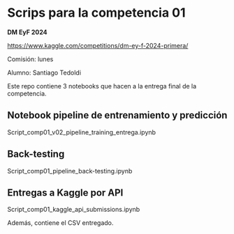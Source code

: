 # Scrips para la competencia 01

**DM EyF 2024**

https://www.kaggle.com/competitions/dm-ey-f-2024-primera/

Comisión: lunes

Alumno: Santiago Tedoldi

Este repo contiene 3 notebooks que hacen a la entrega final de la competencia. 

## Notebook pipeline de entrenamiento y predicción
  Script_comp01_v02_pipeline_training_entrega.ipynb

## Back-testing
  Script_comp01_pipeline_back-testing.ipynb

## Entregas a Kaggle por API
  Script_comp01_kaggle_api_submissions.ipynb 

Además, contiene el CSV entregado.

